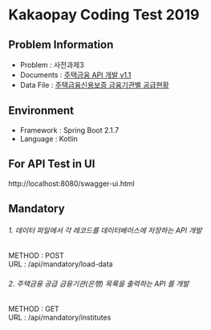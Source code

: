 # Kakaopay Coding Test 2019

## Problem Information

* Problem : 사전과제3
* Documents : [주택금융 API 개발 v1.1](/doc/api-doc-problem.pdf)
* Data File : [주택금융신용보증 금융기관별 공급현황](/doc/data.csv)


## Environment

* Framework : Spring Boot 2.1.7
* Language : Kotlin


## For API Test in UI

http://localhost:8080/swagger-ui.html

## Mandatory

###### 1. 데이터 파일에서 각 레코드를 데이터베이스에 저장하는 API 개발

METHOD : POST  
URL : /api/mandatory/load-data


###### 2. 주택금융 공급 금융기관(은행) 목록을 출력하는 API 를 개발

METHOD : GET  
URL : /api/mandatory/institutes


